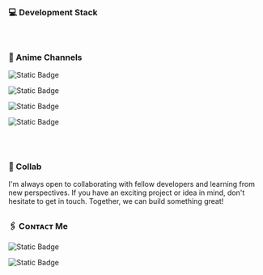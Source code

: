 ##
<br>

### 💻 Development Stack


<br>

##

<h3 align="left">🗿 Anime Channels</h3>
<p align="left">
  
![Static Badge](https://img.shields.io/badge/Telegram-gray?style=for-the-badge&logo=telegram&label=Anime%20Quest&labelColor=light%20green&color=garnet%20red&link=https%3A%2F%2Ft.me%2Fabidabdullah199)

![Static Badge](https://img.shields.io/badge/Telegram-gray?style=for-the-badge&logo=telegram&label=Ongoing%20Anime&labelColor=light%20green&color=garnet%20red&link=https%3A%2F%2Ft.me%2Fabidabdullah199)

![Static Badge](https://img.shields.io/badge/Telegram-gray?style=for-the-badge&logo=telegram&label=Donghua%20Quest&labelColor=light%20green&color=garnet%20red&link=https%3A%2F%2Ft.me%2Fabidabdullah199)

![Static Badge](https://img.shields.io/badge/Telegram-gray?style=for-the-badge&logo=telegram&label=Discussion%20Group&labelColor=light%20green&color=garnet%20red&link=https%3A%2F%2Ft.me%2Fabidabdullah199)
##
<br>

### 🤝 Collab
I'm always open to collaborating with fellow developers and learning from new perspectives. If you have an exciting project or idea in mind, don't hesitate to get in touch. Together, we can build something great!
<br>

##

<h3 align="left">🖇️ Cᴏɴᴛᴀᴄᴛ Me</h3>

![Static Badge](https://img.shields.io/badge/Telegram-gray?style=for-the-badge&logo=telegram&label=N%E1%B4%8F%E1%B4%84%E1%B4%8FF%CA%9F%E1%B4%9Cx&labelColor=light%20green&color=blue&link=https%3A%2F%2Ft.me%2Fabidabdullah199)

![Static Badge](https://img.shields.io/badge/Gmail-gray?style=for-the-badge&logo=gmail&label=N%E1%B4%8F%E1%B4%84%E1%B4%8FF%CA%9F%E1%B4%9Cx%20B%E1%B4%8F%E1%B4%9B%E1%B4%A2&labelColor=light%20green&color=garnet%20red&link=https%3A%2F%2Ft.me%2Fabidabdullah199)

